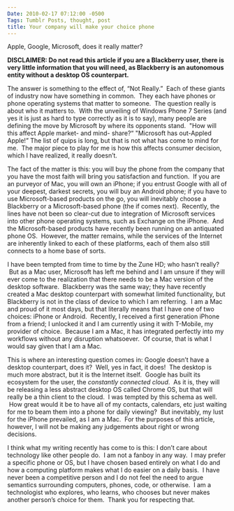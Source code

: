 ```yaml
---
Date: 2010-02-17 07:12:00 -0500
Tags: Tumblr Posts, thought, post
title: Your company will make your choice phone
---
```


Apple, Google, Microsoft, does it really matter?

**DISCLAIMER: Do not read this article if you are a Blackberry user, there is very little information that you will need, as Blackberry is an autonomous entity without a desktop OS counterpart.**

The answer is something to the effect of, “Not Really.”  Each of these giants of industry now have something in common.  They each have phones or phone operating systems that matter to someone.  The question really is about who it matters to.  With the unveiling of Windows Phone 7 Series (and yes it is just as hard to type correctly as it is to say), many people are defining the move by Microsoft by where its opponents stand.  "How will this affect Apple market- and mind- share?“ "Microsoft has out-Appled Apple!” The list of quips is long, but that is not what has come to mind for me.  The major piece to play for me is how this affects consumer decision, which I have realized, it really doesn’t.

The fact of the matter is this: you will buy the phone from the company that you have the most faith will bring you satisfaction and function.  If you are an purveyor of Mac, you will own an iPhone; if you entrust Google with all of your deepest, darkest secrets, you will buy an Android phone; if you have to use Microsoft-based products on the go, you will inevitably choose a Blackberry or a Microsoft-based phone (the if comes next).  Recently, the lines have not been so clear-cut due to integration of Microsoft services into other phone operating systems, such as Exchange on the iPhone.  And the Microsoft-based products have recently been running on an antiquated phone OS.  However, the matter remains, while the services of the Internet are inherently linked to each of these platforms, each of them also still connects to a home base of sorts.

I have been tempted from time to time by the Zune HD; who hasn’t really?  But as a Mac user, Microsoft has left me behind and I am unsure if they will ever come to the realization that there needs to be a Mac version of the desktop software.  Blackberry was the same way; they have recently created a Mac desktop counterpart with somewhat limited functionality, but Blackberry is not in the class of device to which I am referring.  I am a Mac and proud of it most days, but that literally means that I have one of two choices: iPhone or Android.  Recently, I received a first generation iPhone from a friend; I unlocked it and I am currently using it with T-Mobile, my provider of choice.  Because I am a Mac, it has integrated perfectly into my workflows without any disruption whatsoever.  Of course, that is what I would say given that I am a Mac.

This is where an interesting question comes in: Google doesn’t have a desktop counterpart, does it?  Well, yes in fact, it does!  The desktop is much more abstract, but it is the Internet itself.  Google has built its ecosystem for the user, the _constantly connected cloud_.  As it is, they will be releasing a less abstract desktop OS called Chrome OS, but that will really be a thin client to the cloud.  I was tempted by this schema as well.  How great would it be to have all of my contacts, calendars, etc just waiting for me to beam them into a phone for daily viewing?  But inevitably, my lust for the iPhone prevailed, as I am a Mac.  For the purposes of this article, however, I will not be making any judgements about right or wrong decisions.

I think what my writing recently has come to is this: I don’t care about technology like other people do.  I am not a fanboy in any way.  I may prefer a specific phone or OS, but I have chosen based entirely on what I do and how a computing platform makes what I do easier on a daily basis.  I have never been a competitive person and I do not feel the need to argue semantics surrounding computers, phones, code, or otherwise.  I am a technologist who explores, who learns, who chooses but never makes another person’s choice for them.  Thank you for respecting that.
